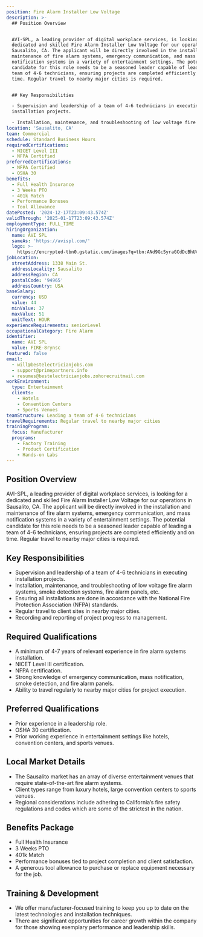 ```yaml
---
position: Fire Alarm Installer Low Voltage
description: >-
  ## Position Overview


  AVI-SPL, a leading provider of digital workplace services, is looking for a
  dedicated and skilled Fire Alarm Installer Low Voltage for our operations in
  Sausalito, CA. The applicant will be directly involved in the installation and
  maintenance of fire alarm systems, emergency communication, and mass
  notification systems in a variety of entertainment settings. The potential
  candidate for this role needs to be a seasoned leader capable of leading a
  team of 4-6 technicians, ensuring projects are completed efficiently and on
  time. Regular travel to nearby major cities is required.


  ## Key Responsibilities

  - Supervision and leadership of a team of 4-6 technicians in executing
  installation projects.

  - Installation, maintenance, and troubleshooting of low voltage fire alarm ...
location: 'Sausalito, CA'
team: Commercial
schedule: Standard Business Hours
requiredCertifications:
  - NICET Level III
  - NFPA Certified
preferredCertifications:
  - NFPA Certified
  - OSHA 30
benefits:
  - Full Health Insurance
  - 3 Weeks PTO
  - 401k Match
  - Performance Bonuses
  - Tool Allowance
datePosted: '2024-12-17T23:09:43.574Z'
validThrough: '2025-01-17T23:09:43.574Z'
employmentType: FULL_TIME
hiringOrganization:
  name: AVI SPL
  sameAs: 'https://avispl.com/'
  logo: >-
    https://encrypted-tbn0.gstatic.com/images?q=tbn:ANd9GcSyraGCdDcBhUVCLjb9MI2McsVysMD7wjYlIQ&s
jobLocation:
  streetAddress: 1338 Main St.
  addressLocality: Sausalito
  addressRegion: CA
  postalCode: '94965'
  addressCountry: USA
baseSalary:
  currency: USD
  value: 44
  minValue: 37
  maxValue: 51
  unitText: HOUR
experienceRequirements: seniorLevel
occupationalCategory: Fire Alarm
identifier:
  name: AVI SPL
  value: FIRE-8rynsc
featured: false
email:
  - will@bestelectricianjobs.com
  - support@primepartners.info
  - resumes@bestelectricianjobs.zohorecruitmail.com
workEnvironment:
  type: Entertainment
  clients:
    - Hotels
    - Convention Centers
    - Sports Venues
teamStructure: Leading a team of 4-6 technicians
travelRequirements: Regular travel to nearby major cities
trainingProgram:
  focus: Manufacturer
  programs:
    - Factory Training
    - Product Certification
    - Hands-on Labs
---
```




## Position Overview

AVI-SPL, a leading provider of digital workplace services, is looking for a dedicated and skilled Fire Alarm Installer Low Voltage for our operations in Sausalito, CA. The applicant will be directly involved in the installation and maintenance of fire alarm systems, emergency communication, and mass notification systems in a variety of entertainment settings. The potential candidate for this role needs to be a seasoned leader capable of leading a team of 4-6 technicians, ensuring projects are completed efficiently and on time. Regular travel to nearby major cities is required.

## Key Responsibilities
- Supervision and leadership of a team of 4-6 technicians in executing installation projects.
- Installation, maintenance, and troubleshooting of low voltage fire alarm systems, smoke detection systems, fire alarm panels, etc.
- Ensuring all installations are done in accordance with the National Fire Protection Association (NFPA) standards.
- Regular travel to client sites in nearby major cities.
- Recording and reporting of project progress to management.

## Required Qualifications
- A minimum of 4-7 years of relevant experience in fire alarm systems installation.
- NICET Level III certification.
- NFPA certification.
- Strong knowledge of emergency communication, mass notification, smoke detection, and fire alarm panels.
- Ability to travel regularly to nearby major cities for project execution.

## Preferred Qualifications
- Prior experience in a leadership role.
- OSHA 30 certification.
- Prior working experience in entertainment settings like hotels, convention centers, and sports venues.

## Local Market Details
- The Sausalito market has an array of diverse entertainment venues that require state-of-the-art fire alarm systems.
- Client types range from luxury hotels, large convention centers to sports venues.
- Regional considerations include adhering to California’s fire safety regulations and codes which are some of the strictest in the nation.

## Benefits Package
- Full Health Insurance
- 3 Weeks PTO
- 401k Match
- Performance bonuses tied to project completion and client satisfaction.
- A generous tool allowance to purchase or replace equipment necessary for the job.

## Training & Development
- We offer manufacturer-focused training to keep you up to date on the latest technologies and installation techniques.
- There are significant opportunities for career growth within the company for those showing exemplary performance and leadership skills.